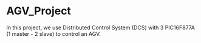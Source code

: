# AGV_Project
In this project, we use Distributed Control System (DCS) with 3 PIC16F877A (1 master - 2 slave) to control an AGV.
